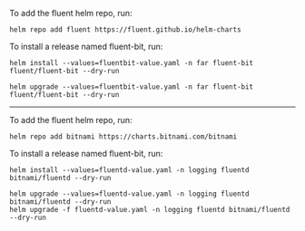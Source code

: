 To add the fluent helm repo, run:

```
helm repo add fluent https://fluent.github.io/helm-charts
```
To install a release named fluent-bit, run:

```
helm install --values=fluentbit-value.yaml -n far fluent-bit fluent/fluent-bit --dry-run
```

```
helm upgrade --values=fluentbit-value.yaml -n far fluent-bit fluent/fluent-bit --dry-run
```

---

To add the fluent helm repo, run:
```
helm repo add bitnami https://charts.bitnami.com/bitnami
```
To install a release named fluent-bit, run:

```
helm install --values=fluentd-value.yaml -n logging fluentd bitnami/fluentd --dry-run
```

```
helm upgrade --values=fluentd-value.yaml -n logging fluentd bitnami/fluentd --dry-run
helm upgrade -f fluentd-value.yaml -n logging fluentd bitnami/fluentd --dry-run
```


